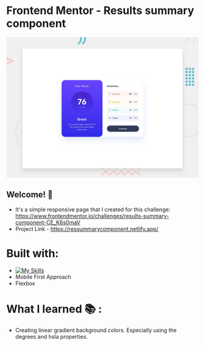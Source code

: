 # Frontend Mentor - Results summary component

![Design preview for the Results summary component coding challenge](./design/desktop-preview.jpg)

## Welcome! 👋

 - It's a simple  responsive page that I created for this challenge: https://www.frontendmentor.io/challenges/results-summary-component-CE_K6s0maV 
 - Project Link - https://ressummarycomponent.netlify.app/

# Built with:

- [![My Skills](https://skillicons.dev/icons?i=js,html,css&theme=dark)](https://skillicons.dev)
- Mobile First Approach
- Flexbox

# What I learned 📚 :
- Creating linear gradient background colors. Especially using the degrees and hsla properties.
